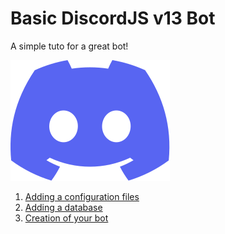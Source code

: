 # Basic DiscordJS v13 Bot
A simple tuto for a great bot!

<img src="assets/discord.svg">

1. [Adding a configuration files](https://github.com/Gamatek/basic-djs13-bot/blob/main/config.md)
2. [Adding a database](https://github.com/Gamatek/basic-djs13-bot/blob/main/db.md)
3. [Creation of your bot](https://github.com/Gamatek/basic-djs13-bot/blob/main/bot.md)
